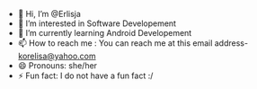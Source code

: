 - 👋 Hi, I’m @Erlisja
- 👀 I’m interested in Software Developement
- 🌱 I’m currently learning Android Developement
- 📫 How to reach me : You can reach me at this email address- korelisa@yahoo.com
- 😄 Pronouns: she/her
- ⚡ Fun fact: I do not have a fun fact :/

<!---
Erlisja/Erlisja is a ✨ special ✨ repository because its `README.md` (this file) appears on your GitHub profile.
You can click the Preview link to take a look at your changes.
--->
